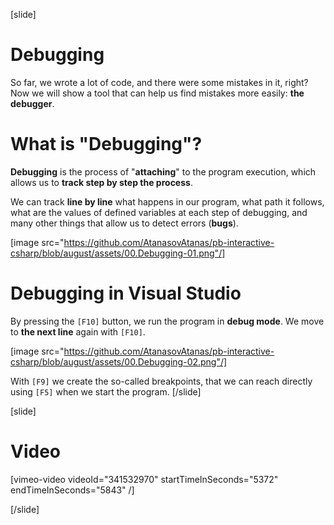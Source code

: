 [slide]
# Debugging
So far, we wrote a lot of code, and there were some mistakes in it, right? Now we will show a tool that can help us find mistakes more easily: **the debugger**.

# What is "Debugging"?
**Debugging** is the process of "**attaching**" to the program execution, which allows us to **track step by step the process**. 

We can track **line by line** what happens in our program, what path it follows, what are the values of defined variables at each step of debugging, and many other things that allow us to detect errors (**bugs**).

[image src="https://github.com/AtanasovAtanas/pb-interactive-csharp/blob/august/assets/00.Debugging-01.png"/]

# Debugging in Visual Studio
By pressing the `[F10]` button, we run the program in **debug mode**. We move to **the next line** again with `[F10]`.

[image src="https://github.com/AtanasovAtanas/pb-interactive-csharp/blob/august/assets/00.Debugging-02.png"/]

With `[F9]` we create the so-called breakpoints, that we can reach directly using `[F5]` when we start the program.
[/slide]

[slide]
# Video

[vimeo-video videoId="341532970" startTimeInSeconds="5372" endTimeInSeconds="5843" /]

[/slide]